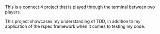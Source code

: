 This is a connect 4 project that is played through the terminal between two players.

This project showcases my understanding of TDD, in addition to my application of the rspec framework when it comes
to testing my code. 